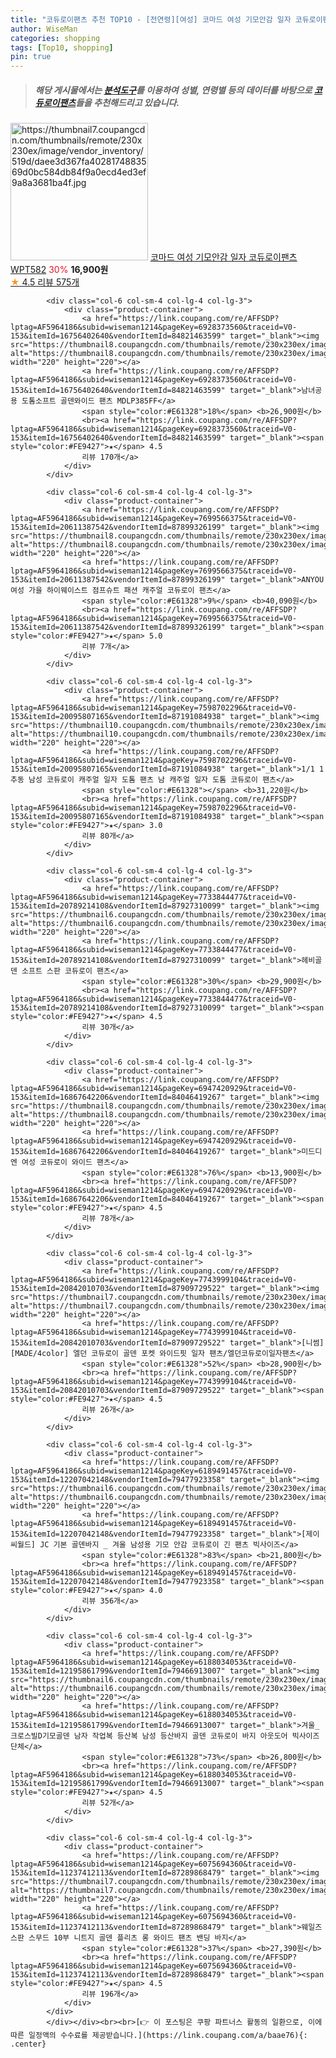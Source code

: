 ```yaml
---
title: "코듀로이팬츠 추천 TOP10 - [전연령][여성] 코마드 여성 기모안감 일자 코듀로이팬츠 WPT582"
author: WiseMan
categories: shopping
tags: [Top10, shopping]
pin: true
---
```


> ##### 해당 게시물에서는 [**분석도구**](https://itemscout.io/)를 이용하여 **성별**, **연령별** 등의 데이터를 바탕으로 [**코듀로이팬츠**](https://link.coupang.com/a/baae76)들을 추천해드리고 있습니다.
<div class="container"><div class="row">
            <div class="col-6 col-sm-4 col-lg-4 col-lg-3">
                <div class="product-container">
                    <a href="https://link.coupang.com/re/AFFSDP?lptag=AF5964186&subid=wiseman1214&pageKey=7578196495&traceid=V0-153&itemId=19999569823&vendorItemId=87096753945" target="_blank"><img src="https://thumbnail7.coupangcdn.com/thumbnails/remote/230x230ex/image/vendor_inventory/519d/daee3d367fa4028174883569d0bc584db84f9a0ecd4ed3ef9a8a3681ba4f.jpg" alt="https://thumbnail7.coupangcdn.com/thumbnails/remote/230x230ex/image/vendor_inventory/519d/daee3d367fa4028174883569d0bc584db84f9a0ecd4ed3ef9a8a3681ba4f.jpg" width="220" height="220"></a>
                    <a href="https://link.coupang.com/re/AFFSDP?lptag=AF5964186&subid=wiseman1214&pageKey=7578196495&traceid=V0-153&itemId=19999569823&vendorItemId=87096753945" target="_blank">코마드 여성 기모안감 일자 코듀로이팬츠 WPT582</a>
                    <span style="color:#E61328">30%</span> <b>16,900원</b>
                    <br><a href="https://link.coupang.com/re/AFFSDP?lptag=AF5964186&subid=wiseman1214&pageKey=7578196495&traceid=V0-153&itemId=19999569823&vendorItemId=87096753945" target="_blank"><span style="color:#FE9427">★</span> 4.5
                    리뷰 575개</a>
                </div>
            </div>
            
            <div class="col-6 col-sm-4 col-lg-4 col-lg-3">
                <div class="product-container">
                    <a href="https://link.coupang.com/re/AFFSDP?lptag=AF5964186&subid=wiseman1214&pageKey=6928373560&traceid=V0-153&itemId=16756402640&vendorItemId=84821463599" target="_blank"><img src="https://thumbnail8.coupangcdn.com/thumbnails/remote/230x230ex/image/vendor_inventory/eed8/3ed2aedae68b2d41fb8752daa4a5e76227ef3f113f1d120f5ef79fcbe351.jpg" alt="https://thumbnail8.coupangcdn.com/thumbnails/remote/230x230ex/image/vendor_inventory/eed8/3ed2aedae68b2d41fb8752daa4a5e76227ef3f113f1d120f5ef79fcbe351.jpg" width="220" height="220"></a>
                    <a href="https://link.coupang.com/re/AFFSDP?lptag=AF5964186&subid=wiseman1214&pageKey=6928373560&traceid=V0-153&itemId=16756402640&vendorItemId=84821463599" target="_blank">남녀공용 도톰소프트 골덴와이드 팬츠 MDLP385FF</a>
                    <span style="color:#E61328">18%</span> <b>26,900원</b>
                    <br><a href="https://link.coupang.com/re/AFFSDP?lptag=AF5964186&subid=wiseman1214&pageKey=6928373560&traceid=V0-153&itemId=16756402640&vendorItemId=84821463599" target="_blank"><span style="color:#FE9427">★</span> 4.5
                    리뷰 170개</a>
                </div>
            </div>
            
            <div class="col-6 col-sm-4 col-lg-4 col-lg-3">
                <div class="product-container">
                    <a href="https://link.coupang.com/re/AFFSDP?lptag=AF5964186&subid=wiseman1214&pageKey=7699566375&traceid=V0-153&itemId=20611387542&vendorItemId=87899326199" target="_blank"><img src="https://thumbnail8.coupangcdn.com/thumbnails/remote/230x230ex/image/vendor_inventory/7afc/259d8429df62c8f61f4e57e0089d689d3273a687135e1b80d060294926ed.jpg" alt="https://thumbnail8.coupangcdn.com/thumbnails/remote/230x230ex/image/vendor_inventory/7afc/259d8429df62c8f61f4e57e0089d689d3273a687135e1b80d060294926ed.jpg" width="220" height="220"></a>
                    <a href="https://link.coupang.com/re/AFFSDP?lptag=AF5964186&subid=wiseman1214&pageKey=7699566375&traceid=V0-153&itemId=20611387542&vendorItemId=87899326199" target="_blank">ANYOU 여성 가을 하이웨이스트 점프슈트 패션 캐주얼 코듀로이 팬츠</a>
                    <span style="color:#E61328">9%</span> <b>40,090원</b>
                    <br><a href="https://link.coupang.com/re/AFFSDP?lptag=AF5964186&subid=wiseman1214&pageKey=7699566375&traceid=V0-153&itemId=20611387542&vendorItemId=87899326199" target="_blank"><span style="color:#FE9427">★</span> 5.0
                    리뷰 7개</a>
                </div>
            </div>
            
            <div class="col-6 col-sm-4 col-lg-4 col-lg-3">
                <div class="product-container">
                    <a href="https://link.coupang.com/re/AFFSDP?lptag=AF5964186&subid=wiseman1214&pageKey=7598702296&traceid=V0-153&itemId=20095807165&vendorItemId=87191084938" target="_blank"><img src="https://thumbnail10.coupangcdn.com/thumbnails/remote/230x230ex/image/vendor_inventory/a848/cc9a22abc1402d3719c55948d21a8980fdb0fe9493d6e0f6c68dff94e0a2.jpg" alt="https://thumbnail10.coupangcdn.com/thumbnails/remote/230x230ex/image/vendor_inventory/a848/cc9a22abc1402d3719c55948d21a8980fdb0fe9493d6e0f6c68dff94e0a2.jpg" width="220" height="220"></a>
                    <a href="https://link.coupang.com/re/AFFSDP?lptag=AF5964186&subid=wiseman1214&pageKey=7598702296&traceid=V0-153&itemId=20095807165&vendorItemId=87191084938" target="_blank">1/1 1 추동 남성 코듀로이 캐주얼 일자 도톰 팬츠 남 캐주얼 일자 도톰 코듀로이 팬츠</a>
                    <span style="color:#E61328"></span> <b>31,220원</b>
                    <br><a href="https://link.coupang.com/re/AFFSDP?lptag=AF5964186&subid=wiseman1214&pageKey=7598702296&traceid=V0-153&itemId=20095807165&vendorItemId=87191084938" target="_blank"><span style="color:#FE9427">★</span> 3.0
                    리뷰 80개</a>
                </div>
            </div>
            
            <div class="col-6 col-sm-4 col-lg-4 col-lg-3">
                <div class="product-container">
                    <a href="https://link.coupang.com/re/AFFSDP?lptag=AF5964186&subid=wiseman1214&pageKey=7733844477&traceid=V0-153&itemId=20789214108&vendorItemId=87927310099" target="_blank"><img src="https://thumbnail6.coupangcdn.com/thumbnails/remote/230x230ex/image/vendor_inventory/7f23/8dbbfef093e8845f667fd928132b22418e76147de0bc0364450aac09fe38.png" alt="https://thumbnail6.coupangcdn.com/thumbnails/remote/230x230ex/image/vendor_inventory/7f23/8dbbfef093e8845f667fd928132b22418e76147de0bc0364450aac09fe38.png" width="220" height="220"></a>
                    <a href="https://link.coupang.com/re/AFFSDP?lptag=AF5964186&subid=wiseman1214&pageKey=7733844477&traceid=V0-153&itemId=20789214108&vendorItemId=87927310099" target="_blank">헤비골덴 소프트 스판 코듀로이 팬츠</a>
                    <span style="color:#E61328">30%</span> <b>29,900원</b>
                    <br><a href="https://link.coupang.com/re/AFFSDP?lptag=AF5964186&subid=wiseman1214&pageKey=7733844477&traceid=V0-153&itemId=20789214108&vendorItemId=87927310099" target="_blank"><span style="color:#FE9427">★</span> 4.5
                    리뷰 30개</a>
                </div>
            </div>
            
            <div class="col-6 col-sm-4 col-lg-4 col-lg-3">
                <div class="product-container">
                    <a href="https://link.coupang.com/re/AFFSDP?lptag=AF5964186&subid=wiseman1214&pageKey=6947420929&traceid=V0-153&itemId=16867642206&vendorItemId=84046419267" target="_blank"><img src="https://thumbnail8.coupangcdn.com/thumbnails/remote/230x230ex/image/vendor_inventory/901d/c19b2cef644349a55c7a216afb854ab7f627d0e843b971dc841059d14cfc.jpg" alt="https://thumbnail8.coupangcdn.com/thumbnails/remote/230x230ex/image/vendor_inventory/901d/c19b2cef644349a55c7a216afb854ab7f627d0e843b971dc841059d14cfc.jpg" width="220" height="220"></a>
                    <a href="https://link.coupang.com/re/AFFSDP?lptag=AF5964186&subid=wiseman1214&pageKey=6947420929&traceid=V0-153&itemId=16867642206&vendorItemId=84046419267" target="_blank">미드디엔 여성 코듀로이 와이드 팬츠</a>
                    <span style="color:#E61328">76%</span> <b>13,900원</b>
                    <br><a href="https://link.coupang.com/re/AFFSDP?lptag=AF5964186&subid=wiseman1214&pageKey=6947420929&traceid=V0-153&itemId=16867642206&vendorItemId=84046419267" target="_blank"><span style="color:#FE9427">★</span> 4.5
                    리뷰 78개</a>
                </div>
            </div>
            
            <div class="col-6 col-sm-4 col-lg-4 col-lg-3">
                <div class="product-container">
                    <a href="https://link.coupang.com/re/AFFSDP?lptag=AF5964186&subid=wiseman1214&pageKey=7743999104&traceid=V0-153&itemId=20842010703&vendorItemId=87909729522" target="_blank"><img src="https://thumbnail7.coupangcdn.com/thumbnails/remote/230x230ex/image/vendor_inventory/66e7/89d94eeff2d62f9403e3b2762304406c1a2dbc4642fd47ea17f9d70ff11c.jpg" alt="https://thumbnail7.coupangcdn.com/thumbnails/remote/230x230ex/image/vendor_inventory/66e7/89d94eeff2d62f9403e3b2762304406c1a2dbc4642fd47ea17f9d70ff11c.jpg" width="220" height="220"></a>
                    <a href="https://link.coupang.com/re/AFFSDP?lptag=AF5964186&subid=wiseman1214&pageKey=7743999104&traceid=V0-153&itemId=20842010703&vendorItemId=87909729522" target="_blank">[니썸] [MADE/4color] 엘던 코듀로이 골덴 포켓 와이드핏 일자 팬츠/엘던코듀로이일자팬츠</a>
                    <span style="color:#E61328">52%</span> <b>28,900원</b>
                    <br><a href="https://link.coupang.com/re/AFFSDP?lptag=AF5964186&subid=wiseman1214&pageKey=7743999104&traceid=V0-153&itemId=20842010703&vendorItemId=87909729522" target="_blank"><span style="color:#FE9427">★</span> 4.5
                    리뷰 26개</a>
                </div>
            </div>
            
            <div class="col-6 col-sm-4 col-lg-4 col-lg-3">
                <div class="product-container">
                    <a href="https://link.coupang.com/re/AFFSDP?lptag=AF5964186&subid=wiseman1214&pageKey=6189491457&traceid=V0-153&itemId=12207042148&vendorItemId=79477923358" target="_blank"><img src="https://thumbnail6.coupangcdn.com/thumbnails/remote/230x230ex/image/vendor_inventory/5fc8/d1aaea4b2640134aecf6ddec8a9f350c7fe48e219c8aaa43325229484085.jpg" alt="https://thumbnail6.coupangcdn.com/thumbnails/remote/230x230ex/image/vendor_inventory/5fc8/d1aaea4b2640134aecf6ddec8a9f350c7fe48e219c8aaa43325229484085.jpg" width="220" height="220"></a>
                    <a href="https://link.coupang.com/re/AFFSDP?lptag=AF5964186&subid=wiseman1214&pageKey=6189491457&traceid=V0-153&itemId=12207042148&vendorItemId=79477923358" target="_blank">[제이씨월드] JC 기본 골덴바지 _ 겨울 남성용 기모 안감 코듀로이 긴 팬츠 빅사이즈</a>
                    <span style="color:#E61328">83%</span> <b>21,800원</b>
                    <br><a href="https://link.coupang.com/re/AFFSDP?lptag=AF5964186&subid=wiseman1214&pageKey=6189491457&traceid=V0-153&itemId=12207042148&vendorItemId=79477923358" target="_blank"><span style="color:#FE9427">★</span> 4.0
                    리뷰 356개</a>
                </div>
            </div>
            
            <div class="col-6 col-sm-4 col-lg-4 col-lg-3">
                <div class="product-container">
                    <a href="https://link.coupang.com/re/AFFSDP?lptag=AF5964186&subid=wiseman1214&pageKey=6188034053&traceid=V0-153&itemId=12195861799&vendorItemId=79466913007" target="_blank"><img src="https://thumbnail6.coupangcdn.com/thumbnails/remote/230x230ex/image/vendor_inventory/e864/9ea1ed373278be1f5275b7ac444d95b586c50eaef69be066232cbdbe88b6.jpg" alt="https://thumbnail6.coupangcdn.com/thumbnails/remote/230x230ex/image/vendor_inventory/e864/9ea1ed373278be1f5275b7ac444d95b586c50eaef69be066232cbdbe88b6.jpg" width="220" height="220"></a>
                    <a href="https://link.coupang.com/re/AFFSDP?lptag=AF5964186&subid=wiseman1214&pageKey=6188034053&traceid=V0-153&itemId=12195861799&vendorItemId=79466913007" target="_blank">겨울_크로스빌D기모골덴 남자 작업복 등산복 남성 등산바지 골덴 코듀로이 바지 아웃도어 빅사이즈 단체</a>
                    <span style="color:#E61328">73%</span> <b>26,800원</b>
                    <br><a href="https://link.coupang.com/re/AFFSDP?lptag=AF5964186&subid=wiseman1214&pageKey=6188034053&traceid=V0-153&itemId=12195861799&vendorItemId=79466913007" target="_blank"><span style="color:#FE9427">★</span> 4.5
                    리뷰 52개</a>
                </div>
            </div>
            
            <div class="col-6 col-sm-4 col-lg-4 col-lg-3">
                <div class="product-container">
                    <a href="https://link.coupang.com/re/AFFSDP?lptag=AF5964186&subid=wiseman1214&pageKey=6075694360&traceid=V0-153&itemId=11237412113&vendorItemId=87289868479" target="_blank"><img src="https://thumbnail7.coupangcdn.com/thumbnails/remote/230x230ex/image/vendor_inventory/02a5/9cbdb6296e21883e69769e18cf3889dc052407075e561d01b86b9562b534.jpg" alt="https://thumbnail7.coupangcdn.com/thumbnails/remote/230x230ex/image/vendor_inventory/02a5/9cbdb6296e21883e69769e18cf3889dc052407075e561d01b86b9562b534.jpg" width="220" height="220"></a>
                    <a href="https://link.coupang.com/re/AFFSDP?lptag=AF5964186&subid=wiseman1214&pageKey=6075694360&traceid=V0-153&itemId=11237412113&vendorItemId=87289868479" target="_blank">웨일즈 스판 스무드 10부 니트지 골덴 플리츠 롱 와이드 팬츠 밴딩 바지</a>
                    <span style="color:#E61328">37%</span> <b>27,390원</b>
                    <br><a href="https://link.coupang.com/re/AFFSDP?lptag=AF5964186&subid=wiseman1214&pageKey=6075694360&traceid=V0-153&itemId=11237412113&vendorItemId=87289868479" target="_blank"><span style="color:#FE9427">★</span> 4.5
                    리뷰 196개</a>
                </div>
            </div>
            </div></div><br><br>[👉 이 포스팅은 쿠팡 파트너스 활동의 일환으로, 이에 따른 일정액의 수수료를 제공받습니다.](https://link.coupang.com/a/baae76){: .center}